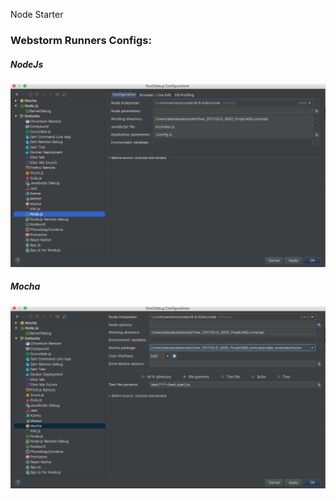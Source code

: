 Node Starter

### Webstorm Runners Configs:

##### NodeJs
![node js debugging run configurations](./images/nodejsWebstormConfigs.png "NodeJs Webstorm Configs")


##### Mocha
![mocha js debugging run configurations](./images/mochaWebstormConfigs.png "Mocha Webstorm Configs")
